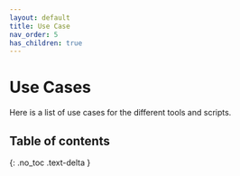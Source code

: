 ```yaml
---
layout: default
title: Use Case
nav_order: 5
has_children: true
---
```


# Use Cases
Here is a list of use cases for the different tools and scripts.

## Table of contents
{: .no_toc .text-delta }